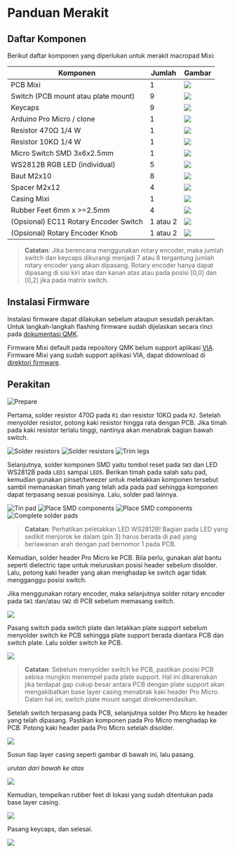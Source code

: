 # Panduan Merakit

## Daftar Komponen

Berikut daftar komponen yang diperlukan untuk merakit macropad Mixi:

| Komponen                              |   Jumlah | Gambar                                |
|---------------------------------------|----------|---------------------------------------|
| PCB Mixi                              |        1 | ![](https://i.imgur.com/G1R2raZt.jpg) |
| Switch (PCB mount atau plate mount)   |        9 | ![](https://i.imgur.com/IYepZ86t.jpg) |
| Keycaps                               |        9 | ![](https://i.imgur.com/IUYmllPt.jpg) |
| Arduino Pro Micro / clone             |        1 | ![](https://i.imgur.com/X5aqknNt.jpg) |
| Resistor 470Ω 1/4 W                   |        1 | ![](https://i.imgur.com/f5QIO8tt.jpg) |
| Resistor 10KΩ 1/4 W                   |        1 | ![](https://i.imgur.com/B0Q0Dfmt.jpg) |
| Micro Switch SMD 3x6x2.5mm            |        1 | ![](https://i.imgur.com/arVxMoot.jpg) |
| WS2812B RGB LED (individual)          |        5 | ![](https://i.imgur.com/NDJdu9Kt.jpg) |
| Baut M2x10                            |        8 | ![](https://i.imgur.com/wrFVZyFt.jpg) |
| Spacer M2x12                          |        4 | ![](https://i.imgur.com/oKORk9Et.jpg) |
| Casing Mixi                           |        1 | ![](https://i.imgur.com/Seof9ejt.jpg) |
| Rubber Feet 6mm x >=2.5mm             |        4 | ![](https://i.imgur.com/04lfNT0t.jpg) |
| (Opsional) EC11 Rotary Encoder Switch | 1 atau 2 | ![](https://i.imgur.com/t4BbMint.jpg) |
| (Opsional) Rotary Encoder Knob        | 1 atau 2 | ![](https://i.imgur.com/pJnMIWrt.jpg) |

> **Catatan**: Jika berencana menggunakan rotary encoder, maka jumlah switch dan
> keycaps dikurangi menjadi 7 atau 8 tergantung jumlah rotary encoder yang akan
> dipasang. Rotary encoder hanya dapat dipasang di sisi kiri atas dan kanan atas
> atau pada posisi [0,0] dan [0,2] jika pada matrix switch.

## Instalasi Firmware

Instalasi firmware dapat dilakukan sebelum ataupun sesudah perakitan. Untuk
langkah-langkah flashing firmware sudah dijelaskan secara rinci pada
[dokumentasi QMK](https://docs.qmk.fm/#/newbs_flashing).

Firmware Mixi default pada repository QMK belum support aplikasi
[VIA](https://caniusevia.com). Firmware Mixi yang sudah support aplikasi VIA,
dapat didownload di [direktori firmware](/firmware).

## Perakitan

![Prepare](https://i.imgur.com/G1R2raZm.jpg)

Pertama, solder resistor 470Ω pada `R1` dan resistor 10KΩ pada `R2`. Setelah
menyolder resistor, potong kaki resistor hingga rata dengan PCB. Jika timah pada
kaki resistor terlalu tinggi, nantinya akan menabrak bagian bawah switch.

![Solder resistors](https://i.imgur.com/UX7Z2cUm.jpg)
![Solder resistors](https://i.imgur.com/JEl6zVxm.jpg)
![Trim legs](https://i.imgur.com/12rAxZym.jpg)

Selanjutnya, solder komponen SMD yaitu tombol reset pada `SW3` dan LED WS2812B
pada `LED1` sampai `LED5`. Berikan timah pada salah satu pad, kemudian gunakan
pinset/tweezer untuk meletakkan komponen tersebut sambil memanaskan timah yang
telah ada pada pad sehingga komponen dapat terpasang sesuai posisinya. Lalu,
solder pad lainnya.

![Tin pad](https://i.imgur.com/bWvD9qvm.jpg)
![Place SMD components](https://i.imgur.com/KK0JXVOm.jpg)
![Place SMD components](https://i.imgur.com/CqszDUZm.jpg)
![Complete solder pads](https://i.imgur.com/PdLu1aom.jpg)

> **Catatan**: Perhatikan peletakkan LED WS2812B! Bagian pada LED yang sedikit
> menjorok ke dalam (pin 3) harus berada di pad yang berlawanan arah dengan pad
> bernomor 1 pada PCB.

Kemudian, solder header Pro Micro ke PCB. Bila perlu, gunakan alat bantu seperti
dielectric tape untuk meluruskan posisi header sebelum disolder. Lalu, potong
kaki header yang akan menghadap ke switch agar tidak mengganggu posisi switch.

Jika menggunakan rotary encoder, maka selanjutnya solder rotary encoder pada
`SW1` dan/atau `SW2` di PCB sebelum memasang switch.

![](https://i.imgur.com/s4X3ddYm.jpg)

Pasang switch pada switch plate dan letakkan plate support sebelum menyolder
switch ke PCB sehingga plate support berada diantara PCB dan switch plate. Lalu
solder switch ke PCB.

![](https://i.imgur.com/EmnORK0m.jpg)

> **Catatan**: Sebelum menyolder switch ke PCB, pastikan posisi PCB sebisa
> mungkin menempel pada plate support. Hal ini dikarenakan jika terdapat gap
> cukup besar antara PCB dengan plate support akan mengakibatkan base layer
> casing menabrak kaki header Pro Micro. Dalam hal ini, switch plate mount
> sangat direkomendasikan.

Setelah switch terpasang pada PCB, selanjutnya solder Pro Micro ke header yang
telah dipasang. Pastikan komponen pada Pro Micro menghadap ke PCB. Potong kaki
header pada Pro Micro setelah disolder.

![](https://i.imgur.com/mylS2t2m.jpg)

Susun tiap layer casing seperti gambar di bawah ini, lalu pasang.

*urutan dari bawah ke atas*

![](https://i.imgur.com/Q2gwhIem.jpg)

Kemudian, tempelkan rubber feet di lokasi yang sudah ditentukan pada base layer casing.

![](https://i.imgur.com/ogmd9iIm.jpg)

Pasang keycaps, dan selesai.

![](https://i.imgur.com/sv39K2hm.jpg)
